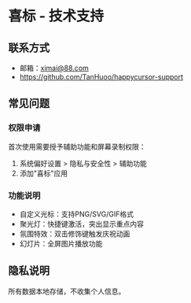  # 喜标 - 技术支持
   
   ## 联系方式
   - 邮箱：ximai@88.com
   - https://github.com/TanHuoo/happycursor-support
   
   ## 常见问题
   
   ### 权限申请
   首次使用需要授予辅助功能和屏幕录制权限：
   1. 系统偏好设置 > 隐私与安全性 > 辅助功能
   2. 添加"喜标"应用
   
   ### 功能说明
   - 自定义光标：支持PNG/SVG/GIF格式
   - 聚光灯：快捷键激活，突出显示重点内容
   - 氛围特效：双击修饰键触发庆祝动画
   - 幻灯片：全屏图片播放功能
   
   ## 隐私说明
   所有数据本地存储，不收集个人信息。
